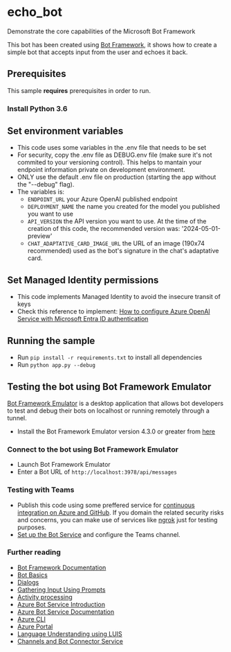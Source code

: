 # echo_bot

Demonstrate the core capabilities of the Microsoft Bot Framework

This bot has been created using [Bot Framework](https://dev.botframework.com), it shows how to create a simple bot that accepts input from the user and echoes it back.

## Prerequisites

This sample **requires** prerequisites in order to run.

### Install Python 3.6

## Set environment variables
- This code uses some variables in the .env file that needs to be set
- For security, copy the .env file as DEBUG.env file (make sure it's not commited to your versioning control). This helps to mantain your endpoint information private on development environment.
- ONLY use the default .env file on production (starting the app without the "--debug" flag).
- The variables is:
   - `ENDPOINT_URL` your Azure OpenAI published endpoint
   - `DEPLOYMENT_NAME` the name you created for the model you published you want to use
   - `API_VERSION` the API version you want to use. At the time of the creation of this code, the recommended version was: '2024-05-01-preview'
   - `CHAT_ADAPTATIVE_CARD_IMAGE_URL` the URL of an image (190x74 recommended) used as the bot's signature in the chat's adaptative card.

## Set Managed Identity permissions
- This code implements Managed Identity to avoid the insecure transit of keys
- Check this reference to implement: [How to configure Azure OpenAI Service with Microsoft Entra ID authentication](https://learn.microsoft.com/en-us/azure/ai-services/openai/how-to/managed-identity)

## Running the sample
- Run `pip install -r requirements.txt` to install all dependencies
- Run `python app.py --debug`

## Testing the bot using Bot Framework Emulator

[Bot Framework Emulator](https://github.com/microsoft/botframework-emulator) is a desktop application that allows bot developers to test and debug their bots on localhost or running remotely through a tunnel.

- Install the Bot Framework Emulator version 4.3.0 or greater from [here](https://github.com/Microsoft/BotFramework-Emulator/releases)

### Connect to the bot using Bot Framework Emulator

- Launch Bot Framework Emulator
- Enter a Bot URL of `http://localhost:3978/api/messages`

### Testing with Teams

- Publish this code using some preffered service for [continuous integration on Azure and GitHub](https://learn.microsoft.com/pt-br/azure/bot-service/bot-service-build-continuous-deployment?view=azure-bot-service-4.0). If you domain the related security risks and concerns, you can make use of services like [ngrok](https://ngrok.com) just for testing purposes.
- [Set up the Bot Service](https://learn.microsoft.com/en-us/azure/bot-service/bot-service-quickstart-registration?view=azure-bot-service-4.0&tabs=userassigned) and configure the Teams channel.


### Further reading

- [Bot Framework Documentation](https://docs.botframework.com)
- [Bot Basics](https://docs.microsoft.com/azure/bot-service/bot-builder-basics?view=azure-bot-service-4.0)
- [Dialogs](https://docs.microsoft.com/azure/bot-service/bot-builder-concept-dialog?view=azure-bot-service-4.0)
- [Gathering Input Using Prompts](https://docs.microsoft.com/azure/bot-service/bot-builder-prompts?view=azure-bot-service-4.0&tabs=csharp)
- [Activity processing](https://docs.microsoft.com/en-us/azure/bot-service/bot-builder-concept-activity-processing?view=azure-bot-service-4.0)
- [Azure Bot Service Introduction](https://docs.microsoft.com/azure/bot-service/bot-service-overview-introduction?view=azure-bot-service-4.0)
- [Azure Bot Service Documentation](https://docs.microsoft.com/azure/bot-service/?view=azure-bot-service-4.0)
- [Azure CLI](https://docs.microsoft.com/cli/azure/?view=azure-cli-latest)
- [Azure Portal](https://portal.azure.com)
- [Language Understanding using LUIS](https://docs.microsoft.com/azure/cognitive-services/luis/)
- [Channels and Bot Connector Service](https://docs.microsoft.com/azure/bot-service/bot-concepts?view=azure-bot-service-4.0)